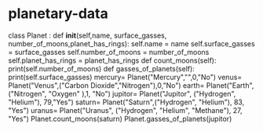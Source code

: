 # planetary-data
class Planet :     def __init__(self,name, surface_gasses, number_of_moons,planet_has_rings):          self.name = name         self.surface_gasses = surface_gasses         self.number_of_moons = number_of_moons          self.planet_has_rings = planet_has_rings              def count_moons(self):         print(self.number_of_moons)     def gasses_of_planets(self):         print(self.surface_gasses) mercury= Planet("Mercury","",0,"No") venus= Planet("Venus",("Carbon Dioxide","Nitrogen"),0,"No") earth= Planet("Earth", ("Nitrogen", "Oxygen" ),1, "No") jupitor= Planet("Jupitor", ("Hydrogen", "Helium"), 79,"Yes") saturn= Planet("Saturn",("Hydrogen", "Helium"), 83, "Yes") uranus= Planet("Uranus", ("Hydrogen", "Helium", "Methane"), 27, "Yes") Planet.count_moons(saturn) Planet.gasses_of_planets(jupitor)
